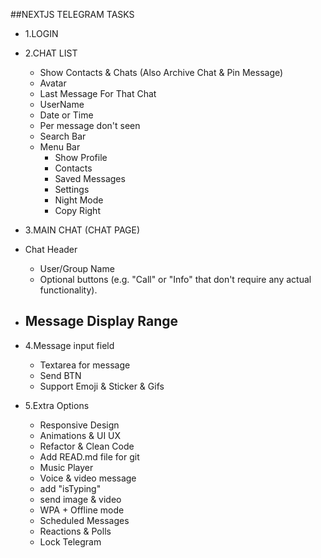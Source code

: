 ##NEXTJS TELEGRAM TASKS

- 1.LOGIN

- 2.CHAT LIST
  - Show Contacts & Chats (Also Archive Chat & Pin Message)
  - Avatar
  - Last Message For That Chat
  - UserName
  - Date or Time
  - Per message don't seen
  - Search Bar
  - Menu Bar
    - Show Profile
    - Contacts
    - Saved Messages
    - Settings
    - Night Mode
    - Copy Right 

- 3.MAIN CHAT (CHAT PAGE)
 - Chat Header
   - User/Group Name
   - Optional buttons (e.g. "Call" or "Info" that don't require any actual functionality).
   
 - Message Display Range
   - 
   
 - 4.Message input field
   - Textarea for message
   - Send BTN 
   - Support Emoji & Sticker & Gifs

 - 5.Extra Options
   - Responsive Design
   - Animations & UI UX
   - Refactor & Clean Code
   - Add READ.md file for git
   - Music Player
   - Voice & video message
   - add "isTyping"
   - send image  & video
   - WPA + Offline mode
   - Scheduled Messages
   - Reactions & Polls
   - Lock Telegram